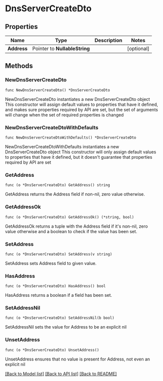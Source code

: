 # DnsServerCreateDto

## Properties

Name | Type | Description | Notes
------------ | ------------- | ------------- | -------------
**Address** | Pointer to **NullableString** |  | [optional] 

## Methods

### NewDnsServerCreateDto

`func NewDnsServerCreateDto() *DnsServerCreateDto`

NewDnsServerCreateDto instantiates a new DnsServerCreateDto object
This constructor will assign default values to properties that have it defined,
and makes sure properties required by API are set, but the set of arguments
will change when the set of required properties is changed

### NewDnsServerCreateDtoWithDefaults

`func NewDnsServerCreateDtoWithDefaults() *DnsServerCreateDto`

NewDnsServerCreateDtoWithDefaults instantiates a new DnsServerCreateDto object
This constructor will only assign default values to properties that have it defined,
but it doesn't guarantee that properties required by API are set

### GetAddress

`func (o *DnsServerCreateDto) GetAddress() string`

GetAddress returns the Address field if non-nil, zero value otherwise.

### GetAddressOk

`func (o *DnsServerCreateDto) GetAddressOk() (*string, bool)`

GetAddressOk returns a tuple with the Address field if it's non-nil, zero value otherwise
and a boolean to check if the value has been set.

### SetAddress

`func (o *DnsServerCreateDto) SetAddress(v string)`

SetAddress sets Address field to given value.

### HasAddress

`func (o *DnsServerCreateDto) HasAddress() bool`

HasAddress returns a boolean if a field has been set.

### SetAddressNil

`func (o *DnsServerCreateDto) SetAddressNil(b bool)`

 SetAddressNil sets the value for Address to be an explicit nil

### UnsetAddress
`func (o *DnsServerCreateDto) UnsetAddress()`

UnsetAddress ensures that no value is present for Address, not even an explicit nil

[[Back to Model list]](../README.md#documentation-for-models) [[Back to API list]](../README.md#documentation-for-api-endpoints) [[Back to README]](../README.md)


